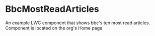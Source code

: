 # BbcMostReadArticles
An example LWC component that shows bbc's ten most read articles.
Component is located on the org's Home page
